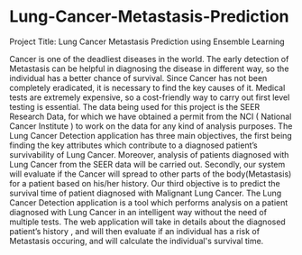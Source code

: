 # Lung-Cancer-Metastasis-Prediction

Project Title: Lung Cancer Metastasis Prediction using Ensemble Learning


Cancer is one of the deadliest diseases in the world. The early detection of Metastasis can be helpful in diagnosing the disease in different way, so the individual has a better chance of survival. Since Cancer has not been
completely eradicated, it is necessary to find the key causes of it. Medical tests are extremely expensive, so a cost-friendly way to carry out first level testing is essential.
The data being used for this project is the SEER Research Data, for which we have obtained a permit from the NCI ( National Cancer Institute ) to work on the data for any kind of analysis purposes. The Lung Cancer Detection
application has three main objectives, the first being finding the key attributes which contribute to a diagnosed patient’s survivability of Lung Cancer. Moreover, analysis of patients diagnosed with Lung Cancer from the SEER
data will be carried out. Secondly, our system will evaluate if the Cancer will spread to other parts of the body(Metastasis) for a patient based on his/her history. Our third objective is to predict the survival time of patient
diagnosed with Malignant Lung Cancer.  The Lung Cancer Detection application is a tool which performs analysis on a patient diagnosed with Lung Cancer in an intelligent way without the need of multiple tests. The web application
will take in details about the diagnosed patient’s history , and will then evaluate if an individual has a risk of Metastasis occuring, and will calculate the individual's survival time.
